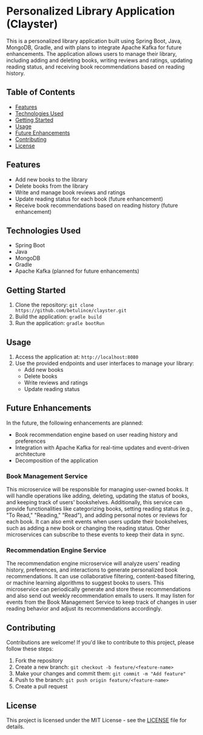 # Personalized Library Application (Clayster)

This is a personalized library application built using Spring Boot, Java, MongoDB, Gradle, and with plans to integrate Apache Kafka for future enhancements. The application allows users to manage their library, including adding and deleting books, writing reviews and ratings, updating reading status, and receiving book recommendations based on reading history.

## Table of Contents

- [Features](#features)
- [Technologies Used](#technologies-used)
- [Getting Started](#getting-started)
- [Usage](#usage)
- [Future Enhancements](#future-enhancements)
- [Contributing](#contributing)
- [License](#license)

## Features

- Add new books to the library
- Delete books from the library
- Write and manage book reviews and ratings
- Update reading status for each book (future enhancement)
- Receive book recommendations based on reading history (future enhancement)

## Technologies Used

- Spring Boot
- Java
- MongoDB
- Gradle
- Apache Kafka (planned for future enhancements)

## Getting Started

1. Clone the repository: `git clone https://github.com/betulince/clayster.git`
2. Build the application: `gradle build`
3. Run the application: `gradle bootRun`

## Usage

1. Access the application at: `http://localhost:8080`
2. Use the provided endpoints and user interfaces to manage your library:
    - Add new books
    - Delete books
    - Write reviews and ratings
    - Update reading status

## Future Enhancements

In the future, the following enhancements are planned:

- Book recommendation engine based on user reading history and preferences
- Integration with Apache Kafka for real-time updates and event-driven architecture
- Decomposition of the application
  
### Book Management Service
This microservice will be responsible for managing user-owned books. It will handle operations like adding, deleting, updating the status of books, and keeping track of users' bookshelves. Additionally, this service can provide functionalities like categorizing books, setting reading status (e.g., "To Read," "Reading," "Read"), and adding personal notes or reviews for each book. It can also emit events when users update their bookshelves, such as adding a new book or changing the reading status. Other microservices can subscribe to these events to keep their data in sync.

### Recommendation Engine Service
The recommendation engine microservice will analyze users' reading history, preferences, and interactions to generate personalized book recommendations. It can use collaborative filtering, content-based filtering, or machine learning algorithms to suggest books to users. This microservice can periodically generate and store these recommendations and also send out weekly recommendation emails to users. It may listen for events from the Book Management Service to keep track of changes in user reading behavior and adjust its recommendations accordingly.

## Contributing

Contributions are welcome! If you'd like to contribute to this project, please follow these steps:
1. Fork the repository
2. Create a new branch: `git checkout -b feature/<feature-name>`
3. Make your changes and commit them: `git commit -m "Add feature"`
4. Push to the branch: `git push origin feature/<feature-name>`
5. Create a pull request

## License

This project is licensed under the MIT License - see the [LICENSE](LICENSE) file for details.

